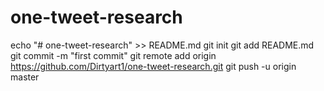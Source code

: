 # one-tweet-research
echo "# one-tweet-research" >> README.md
git init
git add README.md
git commit -m "first commit"
git remote add origin https://github.com/Dirtyart1/one-tweet-research.git
git push -u origin master
